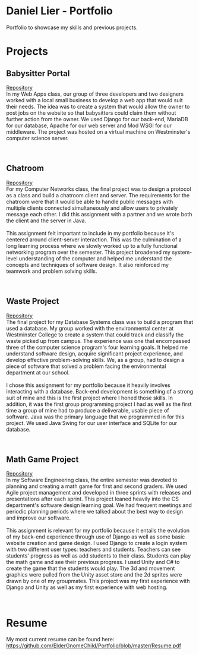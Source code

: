 # Daniel Lier - Portfolio
Portfolio to showcase my skills and previous projects.

<h1>Projects</h1>
<h2>Babysitter Portal</h2>
<a href="https://github.com/ElderGnomeChild/ParkCitySitters" target="_blank">Repository</a><br>
	In my Web Apps class, our group of three developers and two designers worked with a local small business to develop a web app that would suit their needs. The idea was to create a system that would allow the owner to post jobs on the website so that babysitters could claim them without further action from the owner. We used Django for our back-end, MariaDB for our database, Apache for our web server and Mod WSGI for our middleware. The project was hosted on a virtual machine on Westminster's computer science server.

<br><h2>Chatroom</h2>
<a href="https://github.com/ElderGnomeChild/chat-server" target="_blank">Repository</a><br>
	For my Computer Networks class, the final project was to design a protocol as a class and build a chatroom client and server. The requirements for the chatroom were that it would be able to handle public messages with multiple clients connected simultaneously and allow users to privately message each other. I did this assignment with a partner and we wrote both the client and the server in Java.
	<br><br>This assignment felt important to include in my portfolio because it's centered around client-server interaction. This was the culmination of a long learning process where we slowly worked up to a fully functional networking program over the semester. This project broadened my system-level understanding of the computer and helped me understand the concepts and techniques of software design. It also reinforced my teamwork and problem solving skills.

<br><h2>Waste Project</h2>
<a href="https://github.com/ElderGnomeChild/wasteproject" target="_blank">Repository</a><br>
	The final project for my Database Systems class was to build a program that used a database. My group worked with the environmental center at Westminster College to create a system that could track and classify the waste picked up from campus. The experience was one that encompassed three of the computer science program's four learning goals. It helped me understand software design, acquire significant project experience, and develop effective problem-solving skills. We, as a group, had to design a piece of software that solved a problem facing the environmental department at our school. 
	<br><br>I chose this assignment for my portfolio because it heavily involves interacting with a database. Back-end development is something of a strong suit of mine and this is the first project where I honed those skills. In addition, it was the first group programming project I had as well as the first time a group of mine had to produce a deliverable, usable piece of software. Java was the primary language that we programmed in for this project. We used Java Swing for our user interface and SQLite for our database.

<br><h2>Math Game Project</h2>
<a href="https://github.com/ElderGnomeChild/SoftwareEngineering" target="_blank">Repository</a><br>
	In my Software Engineering class, the entire semester was devoted to planning and creating a math game for first and second graders. We used Agile project management and developed in three sprints with releases and presentations after each sprint. This project leaned heavily into the CS department's software design learning goal. We had frequent meetings and periodic planning periods where we talked about the best way to design and improve our software. 
	<br><br>This assignment is relevant for my portfolio because it entails the evolution of my back-end experience through use of Django as well as some basic website creation and game design. I used Django to create a login system with two different user types: teachers and students. Teachers can see students' progress as well as add students to their class. Students can play the math game and see their previous progress. I used Unity  and C# to create the game that the students would play. The 3d and movement graphics were pulled from the Unity asset store and the 2d sprites were drawn by one of my groupmates. This project was my first experience with Django and Unity as well as my first experience with web hosting.

<br><h1>Resume</h1>
My most current resume can be found here:
https://github.com/ElderGnomeChild/Portfolio/blob/master/Resume.pdf
